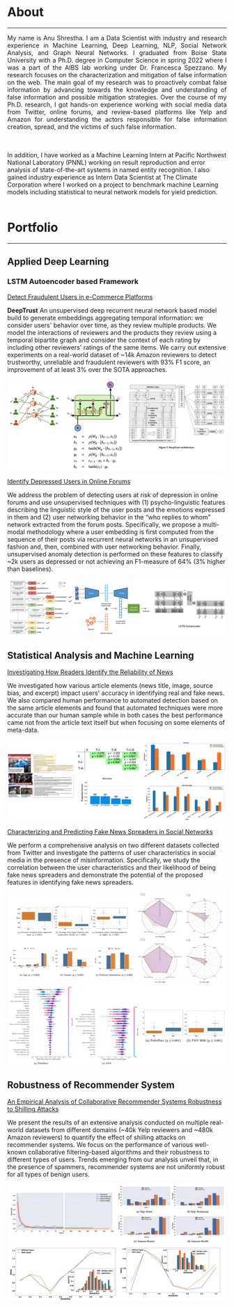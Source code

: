 # About
---
<p align="justify">
  My name is Anu Shrestha. I am a Data Scientist with industry and research experience in Machine Learning, Deep Learning, NLP, Social Network Analysis, and Graph Neural Networks. I graduated from Boise State University with a Ph.D. degree in Computer Science in spring 2022 where I was a part of the AIBS lab working under Dr. Francesca Spezzano. My research focuses on the characterization and mitigation of false information on the web. The main goal of my research was to proactively combat false information by advancing towards the knowledge and understanding of false information and possible mitigation strategies. Over the course of my Ph.D. research, I got hands-on experience working with social media data from Twitter, online forums, and review-based platforms like Yelp and Amazon for understanding the actors responsible for false information creation, spread, and the victims of such false information.  

  <br><br>
  In addition, I have worked as a Machine Learning Intern at Pacific Northwest National Laboratory (PNNL) working on result reproduction and error analysis of state-of-the-art systems in named entity recognition. I also gained industry experience as Intern Data Scientist at The Climate Corporation where I worked on a project to benchmark machine Learning models including statistical to neural network models for yield prediction.
  <br><br>
  </p>

# Portfolio
---
## Applied Deep Learning

### LSTM Autoencoder based Framework

[Detect Fraudulent Users in e-Commerce Platforms](/Paper/deeptrust.pdf)

**DeepTrust** An unsupervised deep recurrent neural network based model build to generate embeddings aggregating temporal information: we consider users' behavior over time, as they review multiple products. We model the interactions of reviewers and the products they review using a temporal bipartite graph and consider the context of each rating by including other reviewers' ratings of the same items. We carry out extensive experiments on a real-world dataset of ~14k Amazon reviewers to detect trustworthy, unreliable and fraudulent reviewers with 93% F1 score, an improvement of at least 3% over the SOTA approaches.


<center><img src="images/deeptrust_image.png?raw=true"/></center>

[Identify Depressed Users in Online Forums](https://scholar.google.com/citations?view_op=view_citation&hl=en&user=8lhmF9oAAAAJ&citation_for_view=8lhmF9oAAAAJ:qjMakFHDy7sC)

We address the problem of detecting users at risk of depression in online forums and use unsupervised techniques with (1) psycho-linguistic features describing the linguistic style of the user posts and the emotions expressed in them and (2) user networking behavior in the “who replies to whom” network extracted from the forum posts. Specifically, we propose a multi-modal methodology where a user embedding is first computed from the sequence of their posts via recurrent neural networks in an unsupervised fashion and, then, combined with user networking behavior. Finally, unsupervised anomaly detection is performed on these features to classify ~2k users as depressed or not achieving an F1-measure of 64% (3% higher than baselines).

<center><img src="images/depression_image.png?raw=true"/></center>


## Statistical Analysis and Machine Learning

[Investigating How Readers Identify the Reliability of News ](https://scholar.google.com/citations?view_op=view_citation&hl=en&user=8lhmF9oAAAAJ&citation_for_view=8lhmF9oAAAAJ:zYLM7Y9cAGgC)

We investigated how various article elements (news title, image, source bias, and excerpt) impact users' accuracy in identifying real and fake news. We also compared human performance to automated detection based on the same article elements and found that automated techniques were more accurate than our human sample while in both cases the best performance came not from the article text itself but when focusing on some elements of meta-data.

<center><img src="images/cscw_image.png?raw=true"/></center>

[Characterizing and Predicting Fake News Spreaders in Social Networks](https://scholar.google.com/citations?view_op=view_citation&hl=en&user=8lhmF9oAAAAJ&citation_for_view=8lhmF9oAAAAJ:eQOLeE2rZwMC)

We perform a comprehensive analysis on two different datasets collected from Twitter and investigate the patterns of user characteristics in social media in the presence of misinformation. Specifically, we study the correlation between the user characteristics and their likelihood of being fake news spreaders and demonstrate the potential of the proposed features in identifying fake news spreaders.

<center><img src="images/fake_news_spreader_1.png?raw=true"/></center>
<center><img src="images/fake_news_spreader_2.png?raw=true"/></center>


## Robustness of Recommender System

[An Empirical Analysis of Collaborative Recommender Systems Robustness to Shilling Attacks](https://scholar.google.com/citations?view_op=view_citation&hl=en&user=8lhmF9oAAAAJ&citation_for_view=8lhmF9oAAAAJ:YsMSGLbcyi4C)

We present the results of an extensive analysis conducted on multiple real-world datasets from different domains (~40k Yelp reviewers and ~480k Amazon reviewers) to quantify the effect of shilling attacks on recommender systems. We focus on the performance of various well-known collaborative filtering-based algorithms and their robustness to different types of users. Trends emerging from our analysis unveil that, in the presence of spammers, recommender systems are not uniformly robust for all types of benign users.  

<center><img src="images/shilling_attack_image.png?raw=true"/></center>
